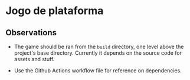 # Jogo de plataforma

## Observations

* The game should be ran from the `build` directory, one level above the project's base directory. Currently it depends on the source code for assets and stuff.

* Use the Github Actions workflow file for reference on dependencies.